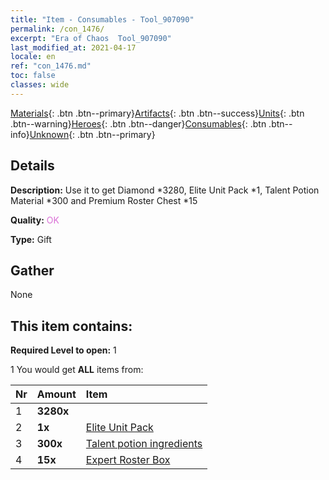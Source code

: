 ```yaml
---
title: "Item - Consumables - Tool_907090"
permalink: /con_1476/
excerpt: "Era of Chaos  Tool_907090"
last_modified_at: 2021-04-17
locale: en
ref: "con_1476.md"
toc: false
classes: wide
---
```

 [Materials](/Items/){: .btn .btn--primary}[Artifacts](/Items/Artifacts/){: .btn .btn--success}[Units](/Items/Units/){: .btn .btn--warning}[Heroes](/Items/Heroes/){: .btn .btn--danger}[Consumables](/Items/Consumables/){: .btn .btn--info}[Unknown](/Items/Unknown/){: .btn .btn--primary}

## Details
 **Description:** Use it to get Diamond *3280, Elite Unit Pack *1, Talent Potion Material *300 and Premium Roster Chest *15

 **Quality:** <span style="color: #DA70D6">OK</span>

 **Type:** Gift

## Gather

  None

## This item contains:

 **Required Level to open:** 1

 1 You would get **ALL** items  from:

  | Nr | Amount |     Item    |
  |:---|:-------|:------------|
  | 1 |  **3280x** | <i class="fas fa-gem"/> |  | 
  | 2 |  **1x** | [Elite Unit Pack](/Items/con_1477/) |  | 
  | 3 |  **300x** | [Talent potion ingredients](/Items/con_1120/) |  | 
  | 4 |  **15x** | [Expert Roster Box](/Items/con_760/) |  | 
